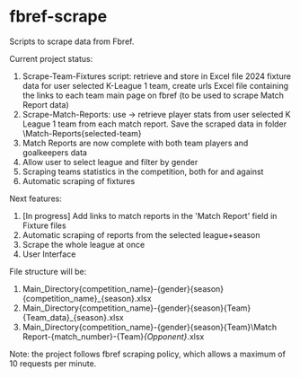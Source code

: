 # fbref-scrape

Scripts to scrape data from Fbref. 

Current project status:
1) Scrape-Team-Fixtures script: retrieve and store in Excel file 2024 fixture data for user selected K-League 1 team, create urls Excel file containing the links to each team main page on fbref (to be used to scrape Match Report data)
2) Scrape-Match-Reports: use -> retrieve player stats from user selected K League 1 team from each match report. Save the scraped data in folder \Match-Reports\{selected-team}
3) Match Reports are now complete with both team players and goalkeepers data
4) Allow user to select league and filter by gender
5) Scraping teams statistics in the competition, both for and against
6) Automatic scraping of fixtures

Next features: 
1) [In progress] Add links to match reports in the 'Match Report' field in Fixture files
2) Automatic scraping of reports from the selected league+season
3) Scrape the whole league at once
4) User Interface

File structure will be:
1) Main_Directory\{competition_name}-{gender}\{season}\{competition_name}_{season}.xlsx
2) Main_Directory\{competition_name}-{gender}\{season}\{Team}\{Team_data}_{season}.xlsx
3) Main_Directory\{competition_name}-{gender}\{season}\{Team}\Match Report-{match_number}-{Team}_{Opponent}_.xlsx

Note: the project follows fbref scraping policy, which allows a maximum of 10 requests per minute.
